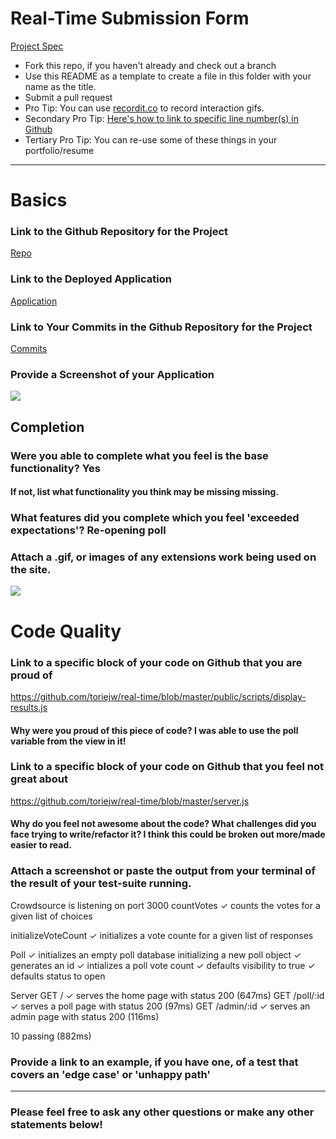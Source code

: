 # Real-Time Submission Form
[Project Spec](https://github.com/turingschool/curriculum/blob/master/source/projects/real_time.markdown)

* Fork this repo, if you haven't already and check out a branch
* Use this README as a template to create a file in this folder with your name as the title.
* Submit a pull request
* Pro Tip: You can use [recordit.co](http://recordit.co/) to record interaction gifs.
* Secondary Pro Tip: [Here's how to link to specific line number(s) in Github](http://stackoverflow.com/questions/23821235/how-to-link-to-specific-line-number-on-github)
* Tertiary Pro Tip: You can re-use some of these things in your portfolio/resume

------

# Basics

### Link to the Github Repository for the Project
[Repo](https://github.com/toriejw/real-time)

### Link to the Deployed Application
[Application](https://crowdsource-polls.herokuapp.com/)

### Link to Your Commits in the Github Repository for the Project
[Commits](https://github.com/toriejw/real-time/commits/master)

### Provide a Screenshot of your Application
![](http://g.recordit.co/pEiZv04RqX.gif)

## Completion

### Were you able to complete what you feel is the base functionality? Yes
#### If not, list what functionality you think may be missing missing.

### What features did you complete which you feel 'exceeded expectations'? Re-opening poll

### Attach a .gif, or images of any extensions work being used on the site.

![](http://g.recordit.co/icYVFXJre8.gif)

# Code Quality

### Link to a specific block of your code on Github that you are proud of
https://github.com/toriejw/real-time/blob/master/public/scripts/display-results.js

#### Why were you proud of this piece of code? I was able to use the poll variable from the view in it!

### Link to a specific block of your code on Github that you feel not great about
https://github.com/toriejw/real-time/blob/master/server.js
#### Why do you feel not awesome about the code? What challenges did you face trying to write/refactor it? I think this could be broken out more/made easier to read.

### Attach a screenshot or paste the output from your terminal of the result of your test-suite running.

Crowdsource is listening on port 3000
  countVotes
    ✓ counts the votes for a given list of choices

  initializeVoteCount
    ✓ initializes a vote counte for a given list of responses

  Poll
    ✓ initializes an empty poll database
    initializing a new poll object
      ✓ generates an id
      ✓ intializes a poll vote count
      ✓ defaults visibility to true
      ✓ defaults status to open

  Server
    GET /
      ✓ serves the home page with status 200 (647ms)
    GET /poll/:id
      ✓ serves a poll page with status 200 (97ms)
    GET /admin/:id
      ✓ serves an admin page with status 200 (116ms)


  10 passing (882ms)

### Provide a link to an example, if you have one, of a test that covers an 'edge case' or 'unhappy path'

-----

### Please feel free to ask any other questions or make any other statements below!
